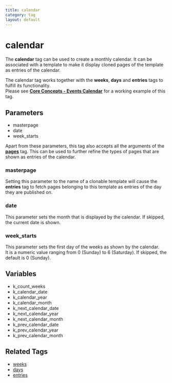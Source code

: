 ```yaml
---
title: calendar
category: tag
layout: default
---
```


# calendar

The **calendar** tag can be used to create a monthly calendar. It can be associated with a template to make it display cloned pages of the template as entries of the calendar.

The calendar tag works together with the **weeks**, **days** and **entries** tags to fulfill its functionality.<br/>
Please see [**Core Concepts - Events Calendar**](../../concepts/events-calendar.html) for a working example of this tag.

## Parameters

*   masterpage
*   date
*   week\_starts

Apart from these parameters, this tag also accepts all the arguments of the [**pages**](../pages.html) tag. This can be used to further refine the types of pages that are shown as entries of the calendar.

### masterpage

Setting this parameter to the name of a clonable template will cause the **entries** tag to fetch pages belonging to this template as entries of the day they are published on.

### date

This parameter sets the month that is displayed by the calendar. If skipped, the current date is shown.

### week_starts

This parameter sets the first day of the weeks as shown by the calendar.<br/>
It is a numeric value ranging from 0 (Sunday) to 6 (Saturday). If skipped, the default is 0 (Sunday).

## Variables

*   k\_count\_weeks
*   k\_calendar\_date
*   k\_calendar\_year
*   k\_calendar\_month
*   k\_next\_calendar\_date
*   k\_next\_calendar\_year
*   k\_next\_calendar\_month
*   k\_prev\_calendar\_date
*   k\_prev\_calendar\_year
*   k\_prev\_calendar\_month

## Related Tags

*   [weeks](../weeks.html)
*   [days](../days.html)
*   [entries](../entries.html)
